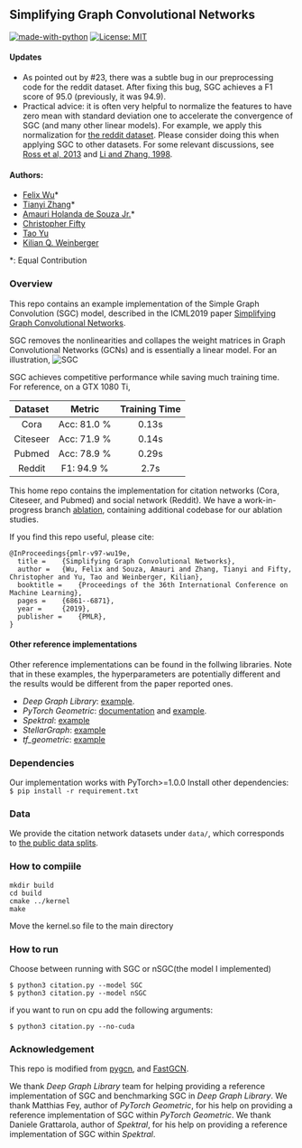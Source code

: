 ## Simplifying Graph Convolutional Networks

[![made-with-python](https://img.shields.io/badge/Made%20with-Python-red.svg)](#python)
[![License: MIT](https://img.shields.io/badge/License-MIT-yellow.svg)](https://opensource.org/licenses/MIT) 

#### Updates
* As pointed out by #23, there was a subtle bug in our preprocessing code for the reddit dataset. After fixing this bug, SGC achieves a F1 score of 95.0 (previously, it was 94.9).
* Practical advice: it is often very helpful to normalize the features to have zero mean with standard deviation one to accelerate the convergence of SGC (and many other linear models). For example, we apply this normalization for [the reddit dataset](./utils.py#L119). Please consider doing this when applying SGC to other datasets. For some relevant discussions, see [Ross et al, 2013](https://arxiv.org/pdf/1305.6646.pdf) and [Li and Zhang, 1998](https://www.jstor.org/stable/25051187?seq=1#metadata_info_tab_contents).

#### Authors: 
* [Felix Wu](https://scholar.google.com.tw/citations?user=sNL8SSoAAAAJ&hl=en)*
* [Tianyi Zhang](https://scholar.google.com/citations?user=OI0HSa0AAAAJ&hl=en)*
* [Amauri Holanda de Souza Jr.](https://scholar.google.com/citations?hl=en&user=lP0LBI4AAAAJ&view_op=list_works&sortby=pubdate)*
* [Christopher Fifty](https://scholar.google.com/citations?user=lg2M2RYAAAAJ&hl=en)
* [Tao Yu](http://jhc.sjtu.edu.cn/public/home/taoyu/)
* [Kilian Q. Weinberger](http://kilian.cs.cornell.edu/index.html)

*: Equal Contribution

### Overview
This repo contains an example implementation of the Simple Graph Convolution
(SGC) model, described in the ICML2019 paper [Simplifying Graph Convolutional Networks](https://arxiv.org/abs/1902.07153).

SGC removes the nonlinearities and collapes the weight matrices in Graph Convolutional Networks (GCNs) and is essentially a linear model. 
For an illustration, ![](./model.jpg "SGC")

SGC achieves competitive performance while saving much training time. For reference, on a GTX 1080 Ti,

Dataset | Metric | Training Time 
:------:|:------:|:-----------:|
Cora    | Acc: 81.0 %     | 0.13s
Citeseer| Acc: 71.9 %     | 0.14s
Pubmed  | Acc: 78.9 %     | 0.29s
Reddit  | F1:  94.9 %     | 2.7s

This home repo contains the implementation for citation networks (Cora, Citeseer, and Pubmed) and social network (Reddit).
We have a work-in-progress branch [ablation](https://github.com/Tiiiger/SGC/tree/ablation), containing additional codebase for our ablation studies.

If you find this repo useful, please cite: 
```
@InProceedings{pmlr-v97-wu19e,
  title = 	 {Simplifying Graph Convolutional Networks},
  author = 	 {Wu, Felix and Souza, Amauri and Zhang, Tianyi and Fifty, Christopher and Yu, Tao and Weinberger, Kilian},
  booktitle = 	 {Proceedings of the 36th International Conference on Machine Learning},
  pages = 	 {6861--6871},
  year = 	 {2019},
  publisher = 	 {PMLR},
}
```

#### Other reference implementations
Other reference implementations can be found in the follwing libraries. Note that in
these examples, the hyperparameters are potentially different and
the results would be different from the paper reported ones.

- *Deep Graph Library*: [example](https://github.com/dmlc/dgl/tree/master/examples/pytorch/sgc).
- *PyTorch Geometric*:
[documentation](https://pytorch-geometric.readthedocs.io/en/latest/modules/nn.html#torch_geometric.nn.conv.SGConv)
and [example](https://github.com/rusty1s/pytorch_geometric/blob/master/examples/sgc.py). 
- *Spektral*: [example](https://github.com/danielegrattarola/spektral/blob/master/examples/node_classification_simple_gc.py)
- *StellarGraph*: [example](https://github.com/stellargraph/stellargraph/blob/develop/demos/node-classification/sgc/sgc-node-classification-example.ipynb)
- *tf_geometric*: [example](https://github.com/CrawlScript/tf_geometric/blob/master/demo/demo_sgc.py)

### Dependencies
Our implementation works with PyTorch>=1.0.0 Install other dependencies: `$ pip install -r requirement.txt`

### Data
We provide the citation network datasets under `data/`, which corresponds to [the public data splits](https://github.com/tkipf/gcn/tree/master/gcn/data).

### How to compiile

```
mkdir build
cd build
cmake ../kernel
make

```
Move the kernel.so file to the main directory

### How to run
Choose between running with SGC or nSGC(the model I implemented)
```
$ python3 citation.py --model SGC
$ python3 citation.py --model nSGC

```
if you want to run on cpu add the following arguments:
```
$ python3 citation.py --no-cuda

```


### Acknowledgement
This repo is modified from [pygcn](https://github.com/tkipf/pygcn), and [FastGCN](https://github.com/matenure/FastGCN).

We thank *Deep Graph Library* team for helping providing a reference implementation of SGC and benchmarking SGC in *Deep Graph Library*.
We thank Matthias Fey, author of *PyTorch Geometric*, for his help on providing a reference implementation of SGC within *PyTorch Geometric*.
We thank Daniele Grattarola, author of *Spektral*, for his help on providing a reference implementation of SGC within *Spektral*.
